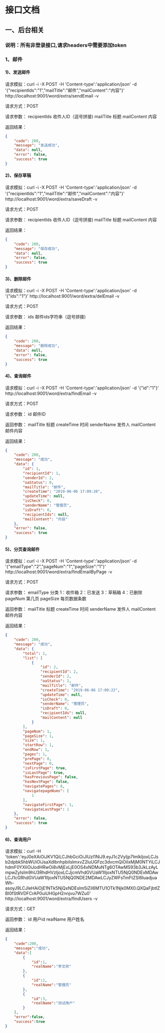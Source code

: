 # 接口文档
## 一、后台相关

### 说明：所有非登录接口,请求headers中需要添加token

### 1、邮件
#### 1)、发送邮件
请求模拟：curl -i -X POST -H 'Content-type':'application/json' -d '{"recipientIds":"1","mailTitle":"邮件","mailContent":"内容"}' http://localhost:9001/word/extra/sendEmail -v

请求方式：POST

请求参数：
recipientIds 收件人ID（逗号拼接)
mailTitle 标题
mailContent 内容

返回结果：
```json
{
    "code": 200,
    "message": "发送成功",
    "data": null,
    "error": false,
    "success": true
}
```
#### 2)、保存草稿
请求模拟：curl -i -X POST -H 'Content-type':'application/json' -d '{"recipientIds":"1","mailTitle":"邮件","mailContent":"内容"}' http://localhost:9001/word/extra/saveDraft -v

请求方式：POST

请求参数：
recipientIds 收件人ID（逗号拼接)
mailTitle 标题
mailContent 内容

返回结果：
```json
{
    "code": 200,
    "message": "保存成功",
    "data": null,
    "error": false,
    "success": true
}
```
#### 3)、删除邮件
请求模拟：curl -i -X POST -H 'Content-type':'application/json' -d '{"ids":"1"}' http://localhost:9001/word/extra/delEmail -v

请求方式：POST

请求参数：
ids 邮件ids字符串（逗号拼接)

返回结果：
```json
{
    "code": 200,
    "message": "删除成功",
    "data": null,
    "error": false,
    "success": true
}
```
#### 4)、查询邮件
请求模拟：curl -i -X POST -H 'Content-type':'application/json' -d '{"id":"1"}' http://localhost:9001/word/extra/findEmail -v

请求方式：POST

请求参数：
id 邮件ID

返回参数：
mailTitle 标题
createTime 时间
senderName 发件人
mailContent 邮件内容

返回结果：
```json
{
    "code": 200,
    "message": "成功",
    "data": {
        "id": 1,
        "recipientId": 1,
        "senderId": 2,
        "oaStatus": 0,
        "mailTitle": "邮件",
        "createTime": "2019-06-06 17:09:20",
        "updateTime": null,
        "isCheck": 0,
        "senderName": "管理员",
        "isDraft": 0,
        "recipientIds": null,
        "mailContent": "内容"
    },
    "error": false,
    "success": true
}
```
#### 5)、分页查询邮件
请求模拟：curl -i -X POST -H 'Content-type':'application/json' -d '{"emailType":"2","pageNum":"1","pageSize":"1"}' http://localhost:9001/word/extra/findEmailByPage -v

请求方式：POST

请求参数：
emailType 分类 1：收件箱 2：已发送 3：草稿箱 4：已删除
pageNum 第几页
pageSize 每页数据条数

返回参数：
mailTitle 标题
createTime 时间
senderName 发件人
mailContent 邮件内容

返回结果：
```json
{
    "code": 200,
    "message": "成功",
    "data": {
        "total": 1,
        "list": [
            {
                "id": 2,
                "recipientId": 2,
                "senderId": 2,
                "oaStatus": 1,
                "mailTitle": "邮件",
                "createTime": "2019-06-06 17:09:22",
                "updateTime": null,
                "isCheck": 0,
                "senderName": "管理员",
                "isDraft": 0,
                "recipientIds": null,
                "mailContent": null
            }
        ],
        "pageNum": 1,
        "pageSize": 1,
        "size": 1,
        "startRow": 1,
        "endRow": 1,
        "pages": 1,
        "prePage": 0,
        "nextPage": 0,
        "isFirstPage": true,
        "isLastPage": true,
        "hasPreviousPage": false,
        "hasNextPage": false,
        "navigatePages": 8,
        "navigatepageNums": [
            1
        ],
        "navigateFirstPage": 1,
        "navigateLastPage": 1
    },
    "error": false,
    "success": true
}
```
#### 6)、查询用户
请求模拟：curl -H 'token':'eyJ0eXAiOiJKV1QiLCJhbGciOiJIUzI1NiJ9.eyJ1c2VyIjp7ImlkIjoxLCJsb2dpbk5hbWUiOiJsaXdlbnhpbiIsImxvZ2luUGFzc3dvcmQiOiIxMjM0NTYiLCJhdmF0YXIiOiJodHRwOi8vMjExLjE0OS4xNDMuNTg6OTAwMS93b3JkLzAyLmpwZyIsIm9hU3RhdHVzIjoxLCJjcmVhdGVUaW1lIjoxNTU5NjQ0NDExMDAwLCJ1cGRhdGVUaW1lIjoxNTU5NjQ0NDE2MDAwLCJyZWFsTmFtZSI6IuadjuaWh-asoyJ9LCJleHAiOjE1NTk5NjQxNDEsIm5iZiI6MTU1OTk1Njk0MX0.QXQaFjbtIZBI0fStRVDFCrAP0uiUHGpH2nnjvu7WZu0' http://localhost:9001/word/extra/findUsers -v

请求方式：GET

返回参数：
id 用户id
realName 用户姓名

返回结果：
```json
{
    "code":200,
    "message":"成功",
    "data":[
        {
            "id":1,
            "realName":"李文欣"
        },
        {
            "id":2,
            "realName":"管理员"
        },
        {
            "id":3,
            "realName":"测试用户"
        }
    ],
    "error":false,
    "success":true
}
```